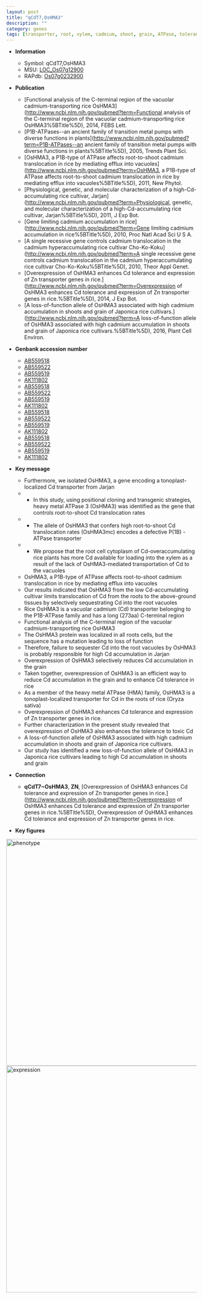 ```yaml
---
layout: post
title: "qCdT7,OsHMA3"
description: ""
category: genes
tags: [transporter, root, xylem, cadmium, shoot, grain, ATPase, tolerance]
---
```


* **Information**  
    + Symbol: qCdT7,OsHMA3  
    + MSU: [LOC_Os07g12900](http://rice.plantbiology.msu.edu/cgi-bin/ORF_infopage.cgi?orf=LOC_Os07g12900)  
    + RAPdb: [Os07g0232900](http://rapdb.dna.affrc.go.jp/viewer/gbrowse_details/irgsp1?name=Os07g0232900)  

* **Publication**  
    + [Functional analysis of the C-terminal region of the vacuolar cadmium-transporting rice OsHMA3](http://www.ncbi.nlm.nih.gov/pubmed?term=Functional analysis of the C-terminal region of the vacuolar cadmium-transporting rice OsHMA3%5BTitle%5D), 2014, FEBS Lett.
    + [P1B-ATPases--an ancient family of transition metal pumps with diverse functions in plants](http://www.ncbi.nlm.nih.gov/pubmed?term=P1B-ATPases--an ancient family of transition metal pumps with diverse functions in plants%5BTitle%5D), 2005, Trends Plant Sci.
    + [OsHMA3, a P1B-type of ATPase affects root-to-shoot cadmium translocation in rice by mediating efflux into vacuoles](http://www.ncbi.nlm.nih.gov/pubmed?term=OsHMA3, a P1B-type of ATPase affects root-to-shoot cadmium translocation in rice by mediating efflux into vacuoles%5BTitle%5D), 2011, New Phytol.
    + [Physiological, genetic, and molecular characterization of a high-Cd-accumulating rice cultivar, Jarjan](http://www.ncbi.nlm.nih.gov/pubmed?term=Physiological, genetic, and molecular characterization of a high-Cd-accumulating rice cultivar, Jarjan%5BTitle%5D), 2011, J Exp Bot.
    + [Gene limiting cadmium accumulation in rice](http://www.ncbi.nlm.nih.gov/pubmed?term=Gene limiting cadmium accumulation in rice%5BTitle%5D), 2010, Proc Natl Acad Sci U S A.
    + [A single recessive gene controls cadmium translocation in the cadmium hyperaccumulating rice cultivar Cho-Ko-Koku](http://www.ncbi.nlm.nih.gov/pubmed?term=A single recessive gene controls cadmium translocation in the cadmium hyperaccumulating rice cultivar Cho-Ko-Koku%5BTitle%5D), 2010, Theor Appl Genet.
    + [Overexpression of OsHMA3 enhances Cd tolerance and expression of Zn transporter genes in rice.](http://www.ncbi.nlm.nih.gov/pubmed?term=Overexpression of OsHMA3 enhances Cd tolerance and expression of Zn transporter genes in rice.%5BTitle%5D), 2014, J Exp Bot.
    + [A loss-of-function allele of OsHMA3 associated with high cadmium accumulation in shoots and grain of Japonica rice cultivars.](http://www.ncbi.nlm.nih.gov/pubmed?term=A loss-of-function allele of OsHMA3 associated with high cadmium accumulation in shoots and grain of Japonica rice cultivars.%5BTitle%5D), 2016, Plant Cell Environ.

* **Genbank accession number**  
    + [AB559518](http://www.ncbi.nlm.nih.gov/nuccore/AB559518)
    + [AB559522](http://www.ncbi.nlm.nih.gov/nuccore/AB559522)
    + [AB559519](http://www.ncbi.nlm.nih.gov/nuccore/AB559519)
    + [AK111802](http://www.ncbi.nlm.nih.gov/nuccore/AK111802)
    + [AB559518](http://www.ncbi.nlm.nih.gov/nuccore/AB559518)
    + [AB559522](http://www.ncbi.nlm.nih.gov/nuccore/AB559522)
    + [AB559519](http://www.ncbi.nlm.nih.gov/nuccore/AB559519)
    + [AK111802](http://www.ncbi.nlm.nih.gov/nuccore/AK111802)
    + [AB559518](http://www.ncbi.nlm.nih.gov/nuccore/AB559518)
    + [AB559522](http://www.ncbi.nlm.nih.gov/nuccore/AB559522)
    + [AB559519](http://www.ncbi.nlm.nih.gov/nuccore/AB559519)
    + [AK111802](http://www.ncbi.nlm.nih.gov/nuccore/AK111802)
    + [AB559518](http://www.ncbi.nlm.nih.gov/nuccore/AB559518)
    + [AB559522](http://www.ncbi.nlm.nih.gov/nuccore/AB559522)
    + [AB559519](http://www.ncbi.nlm.nih.gov/nuccore/AB559519)
    + [AK111802](http://www.ncbi.nlm.nih.gov/nuccore/AK111802)

* **Key message**  
    + Furthermore, we isolated OsHMA3, a gene encoding a tonoplast-localized Cd transporter from Jarjan
    + * In this study, using positional cloning and transgenic strategies, heavy metal ATPase 3 (OsHMA3) was identified as the gene that controls root-to-shoot Cd translocation rates
    + * The allele of OsHMA3 that confers high root-to-shoot Cd translocation rates (OsHMA3mc) encodes a defective P(1B) -ATPase transporter
    + * We propose that the root cell cytoplasm of Cd-overaccumulating rice plants has more Cd available for loading into the xylem as a result of the lack of OsHMA3-mediated transportation of Cd to the vacuoles
    + OsHMA3, a P1B-type of ATPase affects root-to-shoot cadmium translocation in rice by mediating efflux into vacuoles
    + Our results indicated that OsHMA3 from the low Cd-accumulating cultivar limits translocation of Cd from the roots to the above-ground tissues by selectively sequestrating Cd into the root vacuoles
    + Rice OsHMA3 is a vacuolar cadmium (Cd) transporter belonging to the P1B-ATPase family and has a long (273aa) C-terminal region
    + Functional analysis of the C-terminal region of the vacuolar cadmium-transporting rice OsHMA3
    + The OsHMA3 protein was localized in all roots cells, but the sequence has a mutation leading to loss of function
    + Therefore, failure to sequester Cd into the root vacuoles by OsHMA3 is probably responsible for high Cd accumulation in Jarjan
    + Overexpression of OsHMA3 selectively reduces Cd accumulation in the grain
    + Taken together, overexpression of OsHMA3 is an efficient way to reduce Cd accumulation in the grain and to enhance Cd tolerance in rice
    + As a member of the heavy metal ATPase (HMA) family, OsHMA3 is a tonoplast-localized transporter for Cd in the roots of rice (Oryza sativa)
    + Overexpression of OsHMA3 enhances Cd tolerance and expression of Zn transporter genes in rice.
    + Further characterization in the present study revealed that overexpression of OsHMA3 also enhances the tolerance to toxic Cd
    + A loss-of-function allele of OsHMA3 associated with high cadmium accumulation in shoots and grain of Japonica rice cultivars.
    + Our study has identified a new loss-of-function allele of OsHMA3 in Japonica rice cultivars leading to high Cd accumulation in shoots and grain

* **Connection**  
    + __qCdT7~OsHMA3__, __ZN__, [Overexpression of OsHMA3 enhances Cd tolerance and expression of Zn transporter genes in rice.](http://www.ncbi.nlm.nih.gov/pubmed?term=Overexpression of OsHMA3 enhances Cd tolerance and expression of Zn transporter genes in rice.%5BTitle%5D), Overexpression of OsHMA3 enhances Cd tolerance and expression of Zn transporter genes in rice.

* **Key figures**  
<img src="https://funricegenes.github.io/images/OsHMA3.pheno.png" alt="phenotype"  style="width: 600px;"/>

<img src="https://funricegenes.github.io/images/OsHMA3.exp.png" alt="expression"  style="width: 600px;"/>


